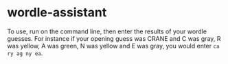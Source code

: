 # wordle-assistant


To use, run on the command line, then enter the results of your wordle guesses. For instance if your opening guess was CRANE and C was gray, R was yellow, A was green, N was yellow and E was gray, you would enter `ca ry ag ny ea`.


